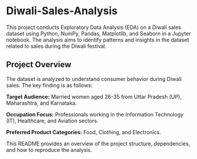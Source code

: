 # Diwali-Sales-Analysis
This project conducts Exploratory Data Analysis (EDA) on a Diwali sales dataset using Python, NumPy, Pandas, Matplotlib, and Seaborn in a Jupyter notebook. The analysis aims to identify patterns and insights in the dataset related to sales during the Diwali festival.

## Project Overview
The dataset is analyzed to understand consumer behavior during Diwali sales. The key finding is as follows:

**Target Audience:** Married women aged 26-35 from Uttar Pradesh (UP), Maharashtra, and Karnataka.

**Occupation Focus:** Professionals working in the Information Technology (IT), Healthcare, and Aviation sectors.

**Preferred Product Categories:** Food, Clothing, and Electronics.

This README provides an overview of the project structure, dependencies, and how to reproduce the analysis.


